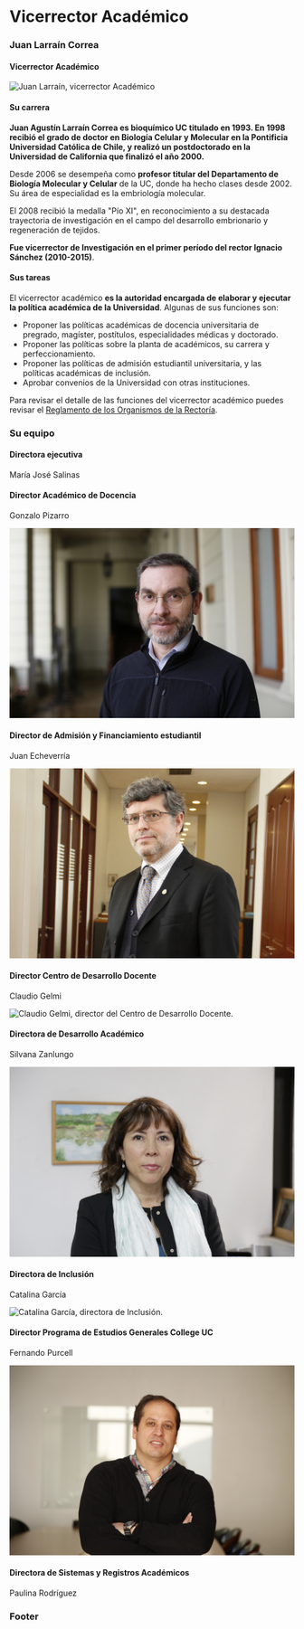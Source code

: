# Vicerrector Académico

### Juan Larraín Correa

#### Vicerrector Académico

![Juan Larra&#xED;n, vicerrector Acad&#xE9;mico](../../../.gitbook/assets/_mg_5371.jpg)

#### Su carrera

**Juan Agustín Larraín Correa es bioquímico UC titulado en 1993. En 1998 recibió el grado de doctor en Biología Celular y Molecular en la Pontificia Universidad Católica de Chile, y realizó un postdoctorado en la Universidad de California que finalizó el año 2000.**

Desde 2006 se desempeña como **profesor titular del Departamento de Biología Molecular y Celular** de la UC, donde ha hecho clases desde 2002. Su área de especialidad es la embriología molecular.

El 2008 recibió la medalla "Pío XI", en reconocimiento a su destacada trayectoria de investigación en el campo del desarrollo embrionario y regeneración de tejidos.

**Fue vicerrector de Investigación en el primer período del rector Ignacio Sánchez \(2010-2015\)**.

#### Sus tareas

El vicerrector académico **es la autoridad encargada de elaborar y ejecutar la política académica de la Universidad**. Algunas de sus funciones son:

* Proponer las políticas académicas de docencia universitaria de pregrado, magíster, postítulos, especialidades médicas y doctorado.
* Proponer las políticas sobre la planta de académicos, su carrera y perfeccionamiento.
* Proponer las políticas de admisión estudiantil universitaria, y las políticas académicas de inclusión.
* Aprobar convenios de la Universidad con otras instituciones.

Para revisar el detalle de las funciones del vicerrector académico puedes revisar el [Reglamento de los Organismos de la Rectoría](http://secretariageneral.uc.cl/documento/normas-generales/101-reglamento-de-los-organismos-de-rectoria/file).

### Su equipo

#### Directora ejecutiva

María José Salinas

#### Director Académico de Docencia

Gonzalo Pizarro

![Gonzalo Pizarro, director Acad&#xE9;mico de Docencia.](../../../.gitbook/assets/_mg_5482.JPG)

#### Director de Admisión y Financiamiento estudiantil

Juan Echeverría

![Juan Echeverr&#xED;a, director de Admisi&#xF3;n y financiamiento estudiantil.](../../../.gitbook/assets/_mg_1477.JPG)

#### Director Centro de Desarrollo Docente

Claudio Gelmi

![Claudio Gelmi, director del Centro de Desarrollo Docente.](../../../.gitbook/assets/img_1253.JPG)

#### Directora de Desarrollo Académico

Silvana Zanlungo

![Silvana Zanlungo, directora de Desarrollo Acad&#xE9;mico.](../../../.gitbook/assets/_mg_0775.JPG)

#### Directora de Inclusión

Catalina García

![Catalina Garc&#xED;a, directora de Inclusi&#xF3;n.](../../../.gitbook/assets/img_0042.JPG)

#### Director Programa de Estudios Generales College UC

Fernando Purcell

![Fernando Purcell, director de College UC.](../../../.gitbook/assets/_mg_4463.JPG)

#### Directora de Sistemas y Registros Académicos

Paulina Rodríguez



### Footer


